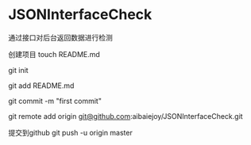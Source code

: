 JSONInterfaceCheck
==================

通过接口对后台返回数据进行检测


创建项目
touch README.md

git init

git add README.md

git commit -m "first commit"

git remote add origin git@github.com:aibaiejoy/JSONInterfaceCheck.git


提交到github
git push -u origin master




